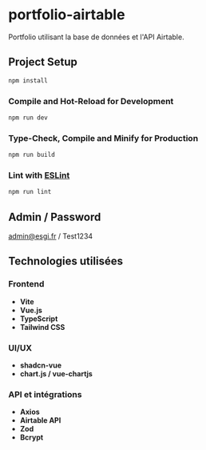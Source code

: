 # portfolio-airtable

Portfolio utilisant la base de données et l'API Airtable.

## Project Setup

```sh
npm install
```

### Compile and Hot-Reload for Development

```sh
npm run dev
```

### Type-Check, Compile and Minify for Production

```sh
npm run build
```

### Lint with [ESLint](https://eslint.org/)

```sh
npm run lint
```

## Admin / Password
admin@esgi.fr / Test1234

## Technologies utilisées

### Frontend
- **Vite**
- **Vue.js**
- **TypeScript**
- **Tailwind CSS**

### UI/UX
- **shadcn-vue**
- **chart.js / vue-chartjs**

### API et intégrations
- **Axios**
- **Airtable API**
- **Zod**
- **Bcrypt**